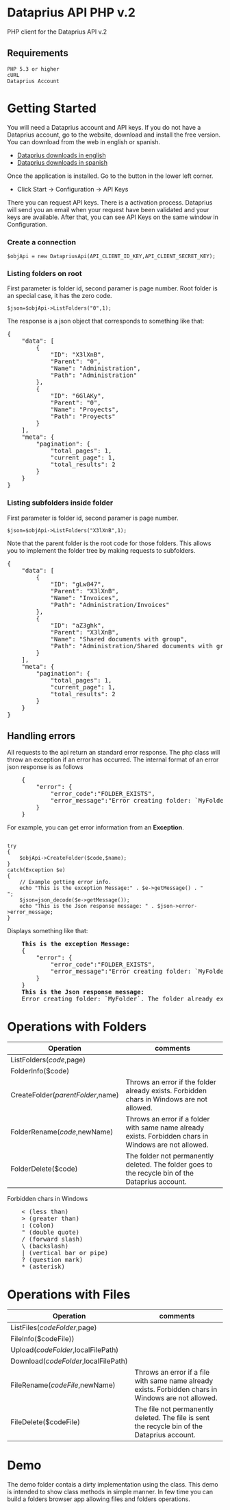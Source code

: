 # Dataprius API PHP v.2
PHP client for the Dataprius API v.2
## Requirements
    PHP 5.3 or higher
    cURL
    Dataprius Account
# Getting Started
You will need a Dataprius account and API keys.
If you do not have a Dataprius account, go to the website, download and install the free version. You can download from the web in english or spanish.
- [Dataprius downloads in english]
- [Dataprius downloads in spanish]

Once the application is installed. Go to the button in the lower left corner.
- Click Start -> Configuration -> API Keys

There you can request API keys. There is a activation process. Dataprius will send you an email when your request have been validated and your keys are available.
After that, you can see API Keys on the same window in Configuration.

### Create a connection
<pre><code>$objApi = new DatapriusApi(API_CLIENT_ID_KEY,API_CLIENT_SECRET_KEY);</code></pre>
### Listing folders on root
First parameter is folder id, second paramer is page number. Root folder is an special case, it has the zero code.
<pre><code>$json=$objApi->ListFolders("0",1);</code></pre>
The response is a json object that corresponds to something like that:
<pre>
{
    "data": [
        {
            "ID": "X3lXnB",
            "Parent": "0",
            "Name": "Administration",
            "Path": "Administration"
        },       
        {
            "ID": "6GlAKy",
            "Parent": "0",
            "Name": "Proyects",
            "Path": "Proyects"
        }
    ],
    "meta": {
        "pagination": {
            "total_pages": 1,
            "current_page": 1,
            "total_results": 2
        }
    }
}
</pre>
### Listing subfolders inside folder
First parameter is folder id, second paramer is page number.
<pre><code>$json=$objApi->ListFolders("X3lXnB",1);</code></pre>
Note that the parent folder is the root code for those folders. This allows you to implement the folder tree by making requests to subfolders.
<pre>
{
    "data": [
        {
            "ID": "gLw847",
            "Parent": "X3lXnB",
            "Name": "Invoices",
            "Path": "Administration/Invoices"
        },       
        {
            "ID": "aZ3ghk",
            "Parent": "X3lXnB",
            "Name": "Shared documents with group",
            "Path": "Administration/Shared documents with group"
        }
    ],
    "meta": {
        "pagination": {
            "total_pages": 1,
            "current_page": 1,
            "total_results": 2
        }
    }
}
</pre>

## Handling errors
All requests to the api return an standard error response.
The php class will throw an exception if an error has occurred.
The internal format of an error json response is as follows
<pre>
    {
        "error": {
            "error_code":"FOLDER_EXISTS",
            "error_message":"Error creating folder: `MyFolder`. The folder already exists."
        }
    }
</pre>
For example, you can get error information from an **Exception**.
<pre><code>
try
{
    $objApi->CreateFolder($code,$name);
}
catch(Exception $e)
{
    // Example getting error info.					
    echo "This is the exception Message:" . $e->getMessage() . "<br>";
    $json=json_decode($e->getMessage());
    echo "This is the Json response message: " . $json->error->error_message;
}    
</code></pre>
Displays something like that:
<pre>
    <b>This is the exception Message:</b>    
    {
        "error": {
            "error_code":"FOLDER_EXISTS",
            "error_message":"Error creating folder: `MyFolder`. The folder already exists."
        }
    }
    <b>This is the Json response message:</b>
    Error creating folder: `MyFolder`. The folder already exists. 
</pre>

# Operations with Folders

| Operation  | comments |
| ------------- | ------------- |
| ListFolders($code,$page)  |   |
| FolderInfo($code)  |  |
| CreateFolder($parentFolder,$name)  | Throws an error if the folder already exists. Forbidden chars in Windows are not allowed. |
| FolderRename($code,$newName)  | Throws an error if a folder with same name already exists. Forbidden chars in Windows are not allowed. |
| FolderDelete($code)  | The folder not permanently deleted. The folder goes to the recycle bin of the Dataprius account. |

Forbidden chars in Windows
<pre>
    < (less than)
    > (greater than)
    : (colon)
    " (double quote)
    / (forward slash)
    \ (backslash)
    | (vertical bar or pipe)
    ? (question mark)
    * (asterisk)
</pre>

# Operations with Files

| Operation  | comments |
| ------------- | ------------- |
| ListFiles($codeFolder,$page)  |   |
| FileInfo($codeFile))  |  |
| Upload($codeFolder,$localFilePath)  |  |
| Download($codeFolder,$localFilePath)  |  |
| FileRename($codeFile,$newName)  | Throws an error if a file with same name already exists. Forbidden chars in Windows are not allowed. |
| FileDelete($codeFile)  | The file not permanently deleted. The file is sent the recycle bin of the Dataprius account. |

# Demo
The demo folder contais a dirty implementation using the class. This demo is intended to show class methods in simple manner. In few time you can build a folders browser app allowing files and folders operations.

[Dataprius downloads in english]: <https://dataprius.com/en/downloads>
[Dataprius downloads in spanish]: <https://dataprius.com/descargas>


